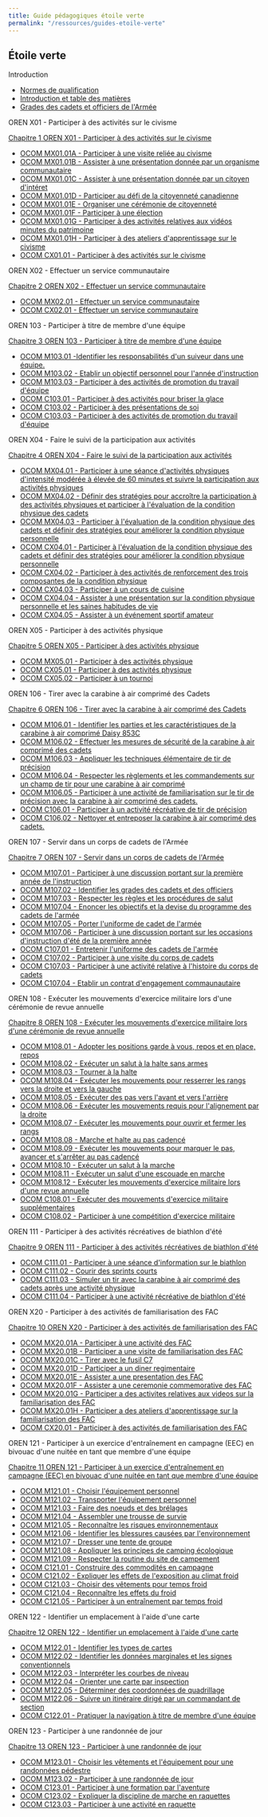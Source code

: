 ```yaml
---
title: Guide pédagogiques étoile verte
permalink: "/ressources/guides-etoile-verte"
---
```


## Étoile verte

 Introduction

* [Normes de qualification](Guides/Verte/ACRCCP701PG002_NQP.pdf)
* [Introduction et table des matières](Guides/Verte/ACRCCP701PF002_Intro.pdf)
* [Grades des cadets et officiers de l'Armée](Guides/Verte/Grades.pdf)

OREN X01 - Participer à des activités sur le civisme

[Chapitre 1 OREN X01 - Participer à des activités sur le civisme](Guides/Verte/ORENX01.pdf)

* [OCOM MX01.01A - Participer à une visite reliée au civisme](Guides/Verte/OCOMMX01.01A.pdf)
* [OCOM MX01.01B - Assister à une présentation donnée par un organisme communautaire](Guides/Verte/OCOMMX01.01B.pdf)
* [OCOM MX01.01C - Assister à une présentation donnée par un citoyen d'intéret](Guides/Verte/OCOMMX01.01C.pdf)
* [OCOM MX01.01D - Participer au défi de la citoyenneté canadienne](Guides/Verte/OCOMMX01.01D.pdf)
* [OCOM MX01.01E - Organiser une cérémonie de citoyenneté](Guides/Verte/OCOMMX01.01E.pdf)
* [OCOM MX01.01F - Participer à une élection](Guides/Verte/OCOMMX01.01F.pdf)
* [OCOM MX01.01G - Participer à des activités relatives aux vidéos minutes du patrimoine](Guides/Verte/OCOMMX01.01G.pdf)
* [OCOM MX01.01H - Participer à des ateliers d'apprentissage sur le civisme](Guides/Verte/OCOMMX01.01H.pdf)
* [OCOM CX01.01 - Participer à des activités sur le civisme](Guides/Verte/OCOMCX01.01.pdf)

OREN X02 - Effectuer un service communautaire

[Chapitre 2 OREN X02 - Effectuer un service communautaire](Guides/Verte/ORENX02.pdf)

* [OCOM MX02.01 - Effectuer un service communautaire](Guides/Verte/OCOMMX02.01.pdf)
* [OCOM CX02.01 - Effectuer un service communautaire](Guides/Verte/OCOMCX02.01.pdf)

OREN 103 - Participer à titre de membre d'une équipe

[Chapitre 3 OREN 103 - Participer à titre de membre d'une équipe](Guides/Verte/OREN103.pdf)

* [OCOM M103.01 -Identifier les responsabilités d'un suiveur dans une équipe.](Guides/Verte/OCOMM103.01.pdf)
* [OCOM M103.02 - Etablir un objectif personnel pour l'année d'instruction](Guides/Verte/OCOMM103.02.pdf)
* [OCOM M103.03 - Participer à des activités de promotion du travail d'équipe](Guides/Verte/OCOMM103.03.pdf)
* [OCOM C103.01 - Participer à des activités pour briser la glace](Guides/Verte/OCOMC103.01.pdf)
* [OCOM C103.02 - Participer à des présentations de soi](Guides/Verte/OCOMC103.02.pdf)
* [OCOM C103.03 - Participer à des activités de promotion du travail d'équipe](Guides/Verte/OCOMC103.03.pdf)

OREN X04 - Faire le suivi de la participation aux activités

[Chapitre 4 OREN X04 - Faire le suivi de la participation aux activités](Guides/Verte/ORENX04.pdf)

* [OCOM MX04.01 - Participer à une séance d'activités physiques d'intensité modérée à élevée de 60 minutes et suivre la participation aux activités physiques](Guides/Verte/OCOMMX04.01.pdf)
* [OCOM MX04.02 - Définir des stratégies pour accroître la participation à des activités physiques et participer à l'évaluation de la condition physique des cadets](Guides/Verte/OCOMMX04.02.pdf)
* [OCOM MX04.03 - Participer à l'évaluation de la condition physique des cadets et définir des stratégies pour améliorer la condition physique personnelle](Guides/Verte/OCOMMX04.03.pdf)
* [OCOM CX04.01 - Participer à l'évaluation de la condition physique des cadets et définir des stratégies pour améliorer la condition physique personnelle](Guides/Verte/OCOMCX04.01.pdf)
* [OCOM CX04.02 - Participer à des activités de renforcement des trois composantes de la condition physique](Guides/Verte/OCOMCX04.02.pdf)
* [OCOM CX04.03 - Participer à un cours de cuisine](Guides/Verte/OCOMCX04.03.pdf)
* [OCOM CX04.04 - Assister à une présentation sur la condition physique personnelle et les saines habitudes de vie](Guides/Verte/OCOMCX04.04.pdf)
* [OCOM CX04.05 - Assister à un événement sportif amateur](Guides/Verte/OCOMCX04.05.pdf)

OREN X05 - Participer à des activités physique

[Chapitre 5 OREN X05 - Participer à des activités physique](Guides/Verte/ORENX05.pdf)

* [OCOM MX05.01 - Participer à des activités physique](Guides/Verte/OCOMMX05.01.pdf)
* [OCOM CX05.01 - Participer à des activités physique](Guides/Verte/OCOMCX05.01.pdf)
* [OCOM CX05.02 - Participer à un tournoi](Guides/Verte/OCOMCX05.02.pdf)

OREN 106 - Tirer avec la carabine à air comprimé des Cadets

[Chapitre 6 OREN 106 - Tirer avec la carabine à air comprimé des Cadets](Guides/Verte/OREN106.pdf)

* [OCOM M106.01 - Identifier les parties et les caractéristiques de la carabine à air comprimé Daisy 853C](Guides/Verte/OCOMM106.01.pdf)
* [OCOM M106.02 - Effectuer les mesures de sécurité de la carabine à air comprimé des cadets](Guides/Verte/OCOMM106.02.pdf)
* [OCOM M106.03 - Appliquer les techniques élémentaire de tir de précision](Guides/Verte/OCOMM106.03.pdf)
* [OCOM M106.04 - Respecter les règlements et les commandements sur un champ de tir pour une carabine à air comprimé](Guides/Verte/OCOMM106.04.pdf)
* [OCOM M106.05 - Participer à une activité de familiarisation sur le tir de précision avec la carabine à air comprimé des cadets.](Guides/Verte/OCOMM106.05.pdf)
* [OCOM C106.01 - Participer à un activité récréative de tir de précision](Guides/Verte/OCOMC106.01.pdf)
* [OCOM C106.02 - Nettoyer et entreposer la carabine à air comprimé des cadets.](Guides/Verte/OCOMC106.02.pdf)

OREN 107 - Servir dans un corps de cadets de l'Armée

[Chapitre 7 OREN 107 - Servir dans un corps de cadets de l'Armée](Guides/Verte/OREN107.pdf)

* [OCOM M107.01 - Participer à une discussion portant sur la première année de l'instruction](Guides/Verte/OCOMM107.01.pdf)
* [OCOM M107.02 - Identifier les grades des cadets et des officiers](Guides/Verte/OCOMM107.02.pdf)
* [OCOM M107.03 - Respecter les règles et les procédures de salut](Guides/Verte/OCOMM107.03.pdf)
* [OCOM M107.04 - Enoncer les objectifs et la devise du programme des cadets de l'armée](Guides/Verte/OCOMM107.04.pdf)
* [OCOM M107.05 - Porter l'uniforme de cadet de l'armée](Guides/Verte/OCOMM107.05.pdf)
* [OCOM M107.06 - Participer à une discussion portant sur les occasions d'instruction d'été de la première année](Guides/Verte/OCOMM107.06.pdf)
* [OCOM C107.01 - Entretenir l'uniforme des cadets de l'armée](Guides/Verte/OCOMC107.01.pdf)
* [OCOM C107.02 - Participer à une visite du corps de cadets](Guides/Verte/OCOMC107.02.pdf)
* [OCOM C107.03 - Participer à une activité relative à l'histoire du corps de cadets](Guides/Verte/OCOMC107.03.pdf)
* [OCOM C107.04 - Etablir un contrat d'engagement commaunautaire](Guides/Verte/OCOMC107.04.pdf)

OREN 108 - Exécuter les mouvements d'exercice militaire lors d'une cérémonie de revue annuelle

[Chapitre 8 OREN 108 - Exécuter les mouvements d'exercice militaire lors d'une cérémonie de revue annuelle](Guides/Verte/OREN108.pdf)

* [OCOM M108.01 - Adopter les positions garde à vous, repos et en place, repos](Guides/Verte/OCOMM108.01.pdf)
* [OCOM M108.02 - Exécuter un salut à la halte sans armes](Guides/Verte/OCOMM108.02.pdf)
* [OCOM M108.03 - Tourner à la halte](Guides/Verte/OCOMM108.03.pdf)
* [OCOM M108.04 - Exécuter les mouvements pour resserrer les rangs vers la droite et vers la gauche](Guides/Verte/OCOMM108.04.pdf)
* [OCOM M108.05 - Exécuter des pas vers l'avant et vers l'arrière](Guides/Verte/OCOMM108.05.pdf)
* [OCOM M108.06 - Exécuter les mouvements requis pour l'alignement par la droite](Guides/Verte/OCOMM108.06.pdf)
* [OCOM M108.07 - Exécuter les mouvements pour ouvrir et fermer les rangs](Guides/Verte/OCOMM108.07.pdf)
* [OCOM M108.08 - Marche et halte au pas cadencé](Guides/Verte/OCOMM108.08.pdf)
* [OCOM M108.09 - Exécuter les mouvements pour marquer le pas, avancer et s'arrêter au pas cadencé](Guides/Verte/OCOMM108.09.pdf)
* [OCOM M108.10 - Exécuter un salut à la marche](Guides/Verte/OCOMM108.10.pdf)
* [OCOM M108.11 - Exécuter un salut d'une escouade en marche](Guides/Verte/OCOMM108.11.pdf)
* [OCOM M108.12 - Exécuter les mouvements d'exercice militaire lors d'une revue annuelle](Guides/Verte/OCOMM108.12.pdf)
* [OCOM C108.01 - Exécuter des mouvements d'exercice militaire supplémentaires](Guides/Verte/OCOMC108.01.pdf)
* [OCOM C108.02 - Participer à une compétition d'exercice militaire](Guides/Verte/OCOMC108.02.pdf)

OREN 111 - Participer à des activités récréatives de biathlon d'été

[Chapitre 9 OREN 111 - Participer à des activités récréatives de biathlon d'été](Guides/Verte/OREN111.pdf)

* [OCOM C111.01 - Participer à une séance d'information sur le biathlon](Guides/Verte/OCOMC111.01.pdf)
* [OCOM C111.02 - Courir des sprints courts](Guides/Verte/OCOMC111.02.pdf)
* [OCOM C111.03 - Simuler un tir avec la carabine à air comprimé des cadets après une activité physique](Guides/Verte/OCOMC111.03.pdf)
* [OCOM C111.04 - Participer à une activité récréative de biathlon d'été](Guides/Verte/OCOMC111.04.pdf)

OREN X20 - Participer à des activités de familiarisation des FAC

[Chapitre 10 OREN X20 - Participer à des activités de familiarisation des FAC](Guides/Verte/ORENX20.pdf)

* [OCOM MX20.01A - Participer à une activité des FAC](Guides/Verte/OCOMMX20.01A.pdf)
* [OCOM MX20.01B - Participer a une visite de familiarisation des FAC](Guides/Verte/OCOMMX20.01B.pdf)
* [OCOM MX20.01C - Tirer avec le fusil C7](Guides/Verte/OCOMMX20.01C.pdf)
* [OCOM MX20.01D - Participer a un diner regimentaire](Guides/Verte/OCOMMX20.01D.pdf)
* [OCOM MX20.01E - Assister a une presentation des FAC](Guides/Verte/OCOMMX20.01E.pdf)
* [OCOM MX20.01F - Assister a une ceremonie commemorative des FAC](Guides/Verte/OCOMMX20.01F.pdf)
* [OCOM MX20.01G - Participer a des activites relatives aux videos sur la familiarisation des FAC](Guides/Verte/OCOMMX20.01G.pdf)
* [OCOM MX20.01H - Participer a des ateliers d'apprentissage sur la familiarisation des FAC](Guides/Verte/OCOMMX20.01H.pdf)
* [OCOM CX20.01 - Participer à des activités de familiarisation des FAC](Guides/Verte/OCOMCX20.01.pdf)

OREN 121 - Participer à un exercice d'entraînement en campagne (EEC) en bivouac d'une nuitée en tant que membre d'une équipe

[Chapitre 11 OREN 121 - Participer à un exercice d'entraînement en campagne (EEC) en bivouac d'une nuitée en tant que membre d'une équipe](Guides/Verte/OREN121.pdf)

* [OCOM M121.01 - Choisir l'équipement personnel](Guides/Verte/OCOMM121.01.pdf)
* [OCOM M121.02 - Transporter l'équipement personnel](Guides/Verte/OCOMM121.02.pdf)
* [OCOM M121.03 - Faire des noeuds et des brélages](Guides/Verte/OCOMM121.03.pdf)
* [OCOM M121.04 - Assembler une trousse de survie](Guides/Verte/OCOMM121.04.pdf)
* [OCOM M121.05 - Reconnaître les risques environnementaux](Guides/Verte/OCOMM121.05.pdf)
* [OCOM M121.06 - Identifier les blessures causées par l'environnement](Guides/Verte/OCOMM121.06.pdf)
* [OCOM M121.07 - Dresser une tente de groupe](Guides/Verte/OCOMM121.07.pdf)
* [OCOM M121.08 - Appliquer les principes de camping écologique](Guides/Verte/OCOMM121.08.pdf)
* [OCOM M121.09 - Respecter la routine du site de campement](Guides/Verte/OCOMM121.09.pdf)
* [OCOM C121.01 - Construire des commodités en campagne](Guides/Verte/OCOMC121.01.pdf)
* [OCOM C121.02 - Expliquer les effets de l'exposition au climat froid](Guides/Verte/OCOMC121.02.pdf)
* [OCOM C121.03 - Choisir des vêtements pour temps froid](Guides/Verte/OCOMC121.03.pdf)
* [OCOM C121.04 - Reconnaître les effets du froid](Guides/Verte/OCOMC121.04.pdf)
* [OCOM C121.05 - Participer à un entraînement par temps froid](Guides/Verte/OCOMC121.05.pdf)

OREN 122 - Identifier un emplacement à l'aide d'une carte

[Chapitre 12 OREN 122 - Identifier un emplacement à l'aide d'une carte](Guides/Verte/OREN122.pdf)

* [OCOM M122.01 - Identifier les types de cartes](Guides/Verte/OCOMM122.01.pdf)
* [OCOM M122.02 - Identifier les données marginales et les signes conventionnels](Guides/Verte/OCOMM122.02.pdf)
* [OCOM M122.03 - Interpréter les courbes de niveau](Guides/Verte/OCOMM122.03.pdf)
* [OCOM M122.04 - Orienter une carte par inspection](Guides/Verte/OCOMM122.04.pdf)
* [OCOM M122.05 - Déterminer des coordonnées de quadrillage](Guides/Verte/OCOMM122.05.pdf)
* [OCOM M122.06 - Suivre un itinéraire dirigé par un commandant de section](Guides/Verte/OCOMM122.06.pdf)
* [OCOM C122.01 - Pratiquer la navigation à titre de membre d'une équipe](Guides/Verte/OCOMC122.01.pdf)

OREN 123 - Participer à une randonnée de jour

[Chapitre 13 OREN 123 - Participer à une randonnée de jour](Guides/Verte/OREN123.pdf)

* [OCOM M123.01 - Choisir les vêtements et l'équipement pour une randonnées pédestre](Guides/Verte/OCOMM123.01.pdf)
* [OCOM M123.02 - Participer à une randonnée de jour](Guides/Verte/OCOMM123.02.pdf)
* [OCOM C123.01 - Participer à une formation par l'aventure](Guides/Verte/OCOMC123.01.pdf)
* [OCOM C123.02 - Expliquer la discipline de marche en raquettes](Guides/Verte/OCOMC123.02.pdf)
* [OCOM C123.03 - Participer à une activité en raquette](Guides/Verte/OCOMC123.03.pdf)
